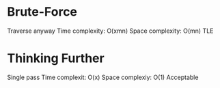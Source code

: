# Brute-Force
Traverse anyway
Time complexity: O(xmn)
Space complexity: O(mn)
TLE

# Thinking Further
Single pass
Time complexit: O(x)
Space complexiy: O(1)
Acceptable
